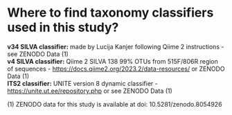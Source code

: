 # Where to find taxonomy classifiers used in this study?  
**v34 SILVA classifier:** made by Lucija Kanjer following Qiime 2 instructions - see ZENODO Data (1)  
**v4 SILVA classifier:** Qiime 2 SILVA 138 99% OTUs from 515F/806R region of sequences - https://docs.qiime2.org/2023.2/data-resources/ or ZENODO Data (1)  
**ITS2 classifier:** UNITE version 8 dynamic classifier - https://unite.ut.ee/repository.php or see ZENODO Data (1)  
  
(1) ZENODO data for this study is available at doi: 10.5281/zenodo.8054926

